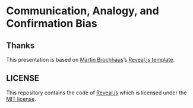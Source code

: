 # Communication, Analogy, and Confirmation Bias

## Thanks

This presentation is based on [Martin Brochhaus](http://martinbrochhaus.com/revealjs.html)’s [Reveal.js template](https://github.com/mbrochh/reveal-template).

## LICENSE

This repository contains the code of [Reveal.js](https://github.com/hakimel/reveal.js)
which is licensed under the [MIT license](https://github.com/hakimel/reveal.js/blob/master/LICENSE).
